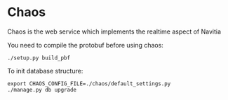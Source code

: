 Chaos
======

Chaos is the web service which implements the realtime aspect of Navitia

You need to compile the protobuf before using chaos:
```
./setup.py build_pbf
```

To init database structure:
```
export CHAOS_CONFIG_FILE=./chaos/default_settings.py
./manage.py db upgrade
```
